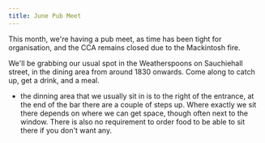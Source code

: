 ```yaml
---
title: June Pub Meet
---
```



This month, we're having a pub meet, as time has been tight for organisation, and the CCA remains closed due to the Mackintosh fire.

We'll be grabbing our usual spot in the Weatherspoons on Sauchiehall street, in the dining area from around 1830 onwards. Come along to catch up, get a drink, and a meal.

*  the dinning area that we usually sit in is to the right of the entrance, at the end of the bar there are a couple of steps up. Where exactly we sit there depends on where we can get space, though often next to the window. There is also no requirement to order food to be able to sit there if you don't want any.
